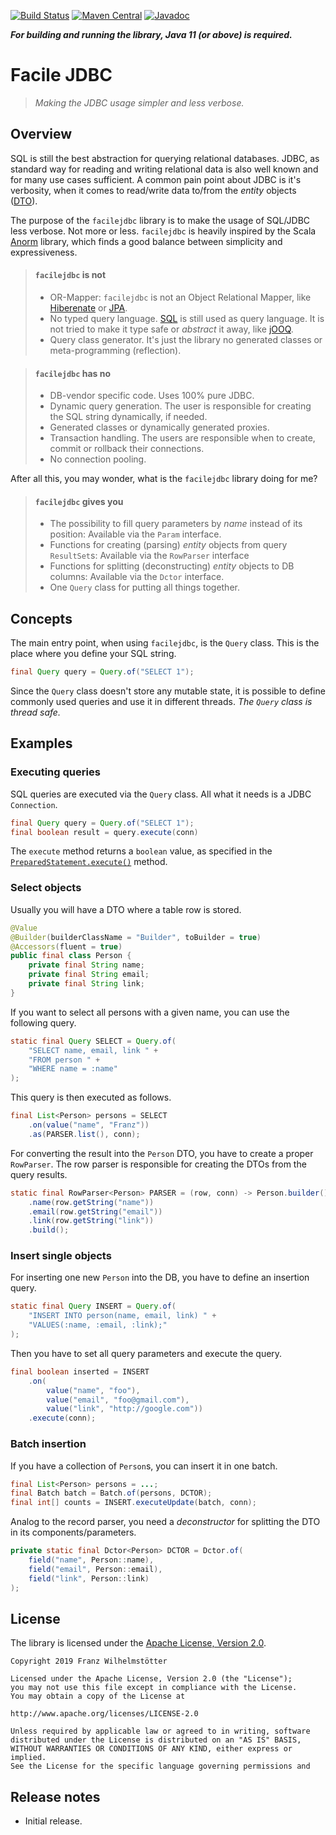 [![Build Status](https://travis-ci.org/jenetics/facilejdbc.svg?branch=master)](https://travis-ci.org/jenetics/facilejdbc)
[![Maven Central](https://maven-badges.herokuapp.com/maven-central/io.jenetics/facilejdbc/badge.svg)](https://maven-badges.herokuapp.com/maven-central/io.jenetics/facilejdbc)
[![Javadoc](https://www.javadoc.io/badge/io.jenetics/facilejdbc.svg)](http://www.javadoc.io/doc/io.jenetics/facilejdbc)

**_For building and running the library, Java 11 (or above) is required._**

# Facile JDBC

> _Making the JDBC usage simpler and less verbose._

## Overview

SQL is still the best abstraction for querying relational databases. JDBC, as standard way for reading and writing relational data is also well known and for many use cases sufficient. A common pain point about JDBC is it's verbosity, when it comes to read/write data to/from the _entity_ objects ([DTO](https://en.wikipedia.org/wiki/Data_transfer_object)). 
 
 The purpose of the `facilejdbc` library is to make the usage of SQL/JDBC less verbose. Not more or less. `facilejdbc` is heavily inspired by the Scala [Anorm](https://playframework.github.io/anorm/) library, which finds a good balance between simplicity and expressiveness.

> #### `facilejdbc` is not
>
> * OR-Mapper: `facilejdbc` is not an Object Relational Mapper, like [Hiberenate](https://hibernate.org/) or [JPA](https://docs.oracle.com/javaee/7/tutorial/partpersist.htm).
> * No typed query language. [SQL]() is still used as query language. It is not tried to make it type safe or _abstract_ it away, like [jOOQ](https://www.jooq.org/).
> * Query class generator. It's just the library no generated classes or meta-programming (reflection).


> #### `facilejdbc` has no
>
> * DB-vendor specific code. Uses 100% pure JDBC.
> * Dynamic query generation. The user is responsible for creating the SQL string dynamically, if needed.
> * Generated classes or dynamically generated proxies.
> * Transaction handling. The users are responsible when to create, commit or rollback their connections. 
> * No connection pooling.

After all this, you may wonder, what is the `facilejdbc` library doing for me?

> #### `facilejdbc` gives you
>
> * The possibility to fill query parameters by _name_ instead of its position: Available via the `Param` interface.
> * Functions for creating (parsing) _entity_ objects from query `ResultSet`s: Available via the `RowParser` interface
> * Functions for splitting (deconstructing) _entity_ objects to DB columns: Available via the `Dctor` interface.
> * One `Query` class for putting all things together.


## Concepts

The main entry point, when using `facilejdbc`, is the `Query` class. This is the place where you define your SQL string.

```java
final Query query = Query.of("SELECT 1");
```

Since the `Query` class doesn't store any mutable state, it is possible to define commonly used queries and use it in different threads. _The `Query` class is thread safe._ 


## Examples

### Executing queries

SQL queries are executed via the `Query` class. All what it needs is a JDBC `Connection`.

```java
final Query query = Query.of("SELECT 1");
final boolean result = query.execute(conn)
```

The `execute` method returns a `boolean` value, as specified in the [`PreparedStatement.execute()`](https://docs.oracle.com/en/java/javase/11/docs/api/java.sql/java/sql/PreparedStatement.html#execute()) method.

### Select objects

Usually you will have a DTO where a table row is stored.

```java
@Value
@Builder(builderClassName = "Builder", toBuilder = true)
@Accessors(fluent = true)
public final class Person { 
    private final String name;
    private final String email;
    private final String link;
}
```

If you want to select all persons with a given name, you can use the following query.

```java
static final Query SELECT = Query.of(
    "SELECT name, email, link " +
    "FROM person " +
    "WHERE name = :name"
);
```

This query is then executed as follows.

```java
final List<Person> persons = SELECT
    .on(value("name", "Franz"))
    .as(PARSER.list(), conn);
```

For converting the result into the `Person` DTO, you have to create a proper `RowParser`. The row parser is responsible for creating the DTOs from the query results.

```java
static final RowParser<Person> PARSER = (row, conn) -> Person.builder()
    .name(row.getString("name"))
    .email(row.getString("email"))
    .link(row.getString("link"))
    .build();
```

### Insert single objects

For inserting one new `Person` into the DB, you have to define an insertion query. 

```java
static final Query INSERT = Query.of(
    "INSERT INTO person(name, email, link) " +
    "VALUES(:name, :email, :link);"
);
```

Then you have to set all query parameters and execute the query.

```java
final boolean inserted = INSERT
    .on(
        value("name", "foo"),
        value("email", "foo@gmail.com"),
        value("link", "http://google.com"))
    .execute(conn);
```

### Batch insertion

If you have a collection of `Person`s, you can insert it in one batch.

```java
final List<Person> persons = ...;
final Batch batch = Batch.of(persons, DCTOR);
final int[] counts = INSERT.executeUpdate(batch, conn);
```

Analog to the record parser, you need a _deconstructor_ for splitting the DTO in its components/parameters.

```java
private static final Dctor<Person> DCTOR = Dctor.of(
    field("name", Person::name),
    field("email", Person::email),
    field("link", Person::link)
);
```

## License

The library is licensed under the [Apache License, Version 2.0](http://www.apache.org/licenses/LICENSE-2.0.html).

    Copyright 2019 Franz Wilhelmstötter

    Licensed under the Apache License, Version 2.0 (the "License");
    you may not use this file except in compliance with the License.
    You may obtain a copy of the License at

    http://www.apache.org/licenses/LICENSE-2.0

    Unless required by applicable law or agreed to in writing, software
    distributed under the License is distributed on an "AS IS" BASIS,
    WITHOUT WARRANTIES OR CONDITIONS OF ANY KIND, either express or implied.
    See the License for the specific language governing permissions and


## Release notes

* Initial release.
